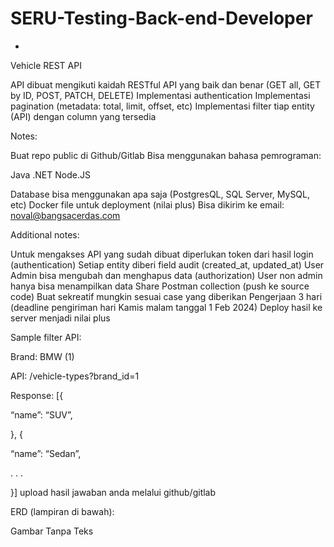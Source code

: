 # SERU-Testing-Back-end-Developer
*
Vehicle REST API

API dibuat mengikuti kaidah RESTful API yang baik dan benar (GET all, GET by ID, POST, PATCH, DELETE) Implementasi authentication Implementasi pagination (metadata: total, limit, offset, etc) Implementasi filter tiap entity (API) dengan column yang tersedia

Notes:

Buat repo public di Github/Gitlab Bisa menggunakan bahasa pemrograman:

Java .NET Node.JS

Database bisa menggunakan apa saja (PostgresQL, SQL Server, MySQL, etc) Docker file untuk deployment (nilai plus) Bisa dikirim ke email: noval@bangsacerdas.com

Additional notes:

Untuk mengakses API yang sudah dibuat diperlukan token dari hasil login (authentication) Setiap entity diberi field audit (created_at, updated_at) User Admin bisa mengubah dan menghapus data (authorization) User non admin hanya bisa menampilkan data Share Postman collection (push ke source code) Buat sekreatif mungkin sesuai case yang diberikan Pengerjaan 3 hari (deadline pengiriman hari Kamis malam tanggal 1 Feb 2024) Deploy hasil ke server menjadi nilai plus

Sample filter API:

Brand: BMW (1)

API: /vehicle-types?brand_id=1

Response: [{

“name”: “SUV”,

}, {

“name”: “Sedan”,

. . .

}]
upload hasil jawaban anda melalui github/gitlab

ERD (lampiran di bawah):

Gambar Tanpa Teks
